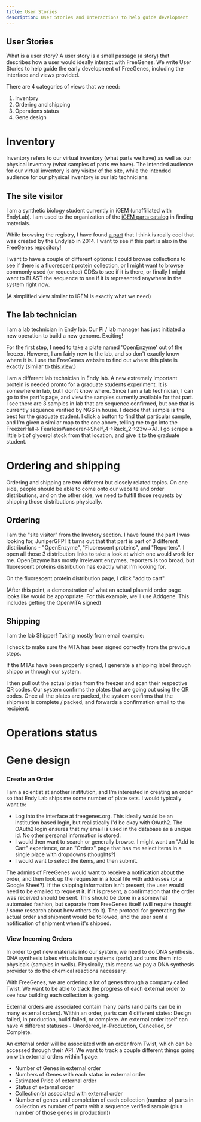 ```yaml
---
title: User Stories
description: User Stories and Interactions to help guide development
---
```


## User Stories

What is a user story? A user story is a small passage (a story) that describes
how a user would ideally interact with FreeGenes. We write User Stories to help
guide the early development of FreeGenes, including the interface and views
provided.


There are 4 categories of views that we need: 
1. Inventory
2. Ordering and shipping
3. Operations status
4. Gene design 

# Inventory
Inventory refers to our virtual inventory (what parts we have) as well as our
physical inventory (what samples of parts we have). The intended audience for 
our virtual inventory is any visitor of the site, while the intended audience 
for our physical inventory is our lab technicians. 

## The site visitor 
I am a synthetic biology student currently in iGEM (unaffiliated with EndyLab). I am used to the organization 
of the [iGEM parts catalog](http://parts.igem.org/Catalog) in finding materials.

While browsing the registry, I have found [a part](http://parts.igem.org/wiki/index.php?title=Part:BBa_J97001) that I think is really cool
that was created by the Endylab in 2014. I want to see if this part is also in 
the FreeGenes repository!

I want to have a couple of different options: I could browse collections to see
if there is a fluorescent protein collection, or I might want to browse commonly
used (or requested) CDSs to see if it is there, or finally I might want to BLAST
the sequence to see if it is represented anywhere in the system right now.

(A simplified view similar to iGEM is exactly what we need)

## The lab technician
I am a lab technician in Endy lab. Our PI / lab manager has just initiated a
new operation to build a new genome. Exciting!

For the first step, I need to take a plate named 'OpenEnzyme' out of the freezer.
However, I am fairly new to the lab, and so don't exactly know where it is. I use
the FreeGenes website to find out where this plate is exactly (similar to [this view](https://api.freegenes.org/containers/tree_view_full/).)


I am a different lab technician in Endy lab. A new extremely important protein
is needed pronto for a graduate students experiment. It is somewhere in lab, but
I don't know where. Since I am a lab technician, I can go to the part's page, and view
the samples currently available for that part. I see there are 3 samples in lab that are 
sequence confirmed, but one that is currently sequence verified by NGS in house. I decide
that sample is the best for the graduate student. I click a button to find that particular 
sample, and I'm given a similar map to the one above, telling me to go into the FreezerHall->
FearlessWanderer->Shelf_4->Rack_2->23w->A1. I go scrape a little bit of glycerol stock from 
that location, and give it to the graduate student.

# Ordering and shipping
Ordering and shipping are two different but closely related topics. On one side, 
people should be able to come onto our website and order distributions, and on the 
other side, we need to fulfill those requests by shipping those distributions 
physically.

## Ordering
I am the "site visitor" from the Invetory section. I have found the part I was looking for, JuniperGFP!
It turns out that that part is part of 3 different distributions - "OpenEnzyme", "Fluorescent proteins", 
and "Reporters". I open all those 3 distribution links to take a look at which one would work for me. 
OpenEnzyme has mostly irrelevant enzymes, reporters is too broad, but fluorescent proteins distribution 
has exactly what I'm looking for.

On the fluorescent protein distribution page, I click "add to cart". 

(After this point, a demonstration of what an actual plasmid order page looks like
would be appropriate. For this example, we'll use Addgene. This includes
getting the OpenMTA signed)

## Shipping
I am the lab Shipper! Taking mostly from email example:

I check to make sure the MTA has been signed correctly from the previous steps.

If the MTAs have been properly signed, I generate a shipping label through shippo 
or through our system. 

I then pull out the actual plates from the freezer and scan their respective QR codes. Our system
confirms the plates that are going out using the QR codes. Once all the plates are packed,
the system confirms that the shipment is complete / packed, and forwards a confirmation email
to the recipient. 

# Operations status

# Gene design







### Create an Order

I am a scientist at another institution, and I'm interested in creating an order
so that Endy Lab ships me some number of plate sets. I would typically want to:

 - Log into the interface at freegenes.org. This ideally would be an institution based login, but realistically I'd be okay with OAuth2. The OAuth2 login ensures that my email is used in the database as a unique id. No other personal information is stored.
 - I would then want to search or generally browse. I might want an "Add to Cart" experience, or an "Orders" page that has me select items in a single place with dropdowns (thoughts?)
 - I would want to select the items, and then submit.

The admins of FreeGenes would want to receive a notification about the order, and then
look up the requester in a local file with addresses (or a Google Sheet?). If the
shipping information isn't present, the user would need to be emailed to request it.
If it is present, a confirmation that the order was received should be sent.
This should be done in a somewhat automated fashion, but separate from FreeGenes
itself (will require thought / some research about how others do it).
The protocol for generating the actual order and shipment would be followed,
and the user sent a notification of shipment when it's shipped.

### View Incoming Orders

In order to get new materials into our system, we need to do DNA synthesis.
DNA synthesis takes virtuals in our systems (parts) and turns them into physicals
(samples in wells). Physically, this means we pay a DNA synthesis provider
to do the chemical reactions necessary. 

With FreeGenes, we are ordering a lot of genes through a company called Twist. We want
to be able to track the progress of each external order to see how building each collection is going.

External orders are associated contain many parts (and parts can be in many external orders). Within an
order, parts can 4 different states: Design failed, in production, build failed, or complete. An external
order itself can have 4 different statuses - Unordered, In-Production, Cancelled, or Complete. 

An external order will be associated with an order from Twist, which can be accessed through their API.
We want to track a couple different things going on with external orders within 1 page:

- Number of Genes in external order
- Numbers of Genes with each status in external order
- Estimated Price of external order
- Status of external order
- Collection(s) associated with external order
- Number of genes until completion of each collection (number of parts in collection vs number of parts with a sequence verified sample (plus number of those genes in production))




